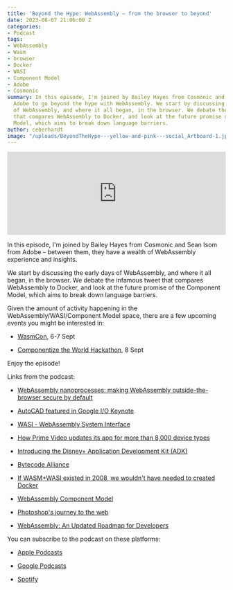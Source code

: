 ```yaml
---
title: 'Beyond the Hype: WebAssembly – from the browser to beyond'
date: 2023-08-07 21:06:00 Z
categories:
- Podcast
tags:
- WebAssembly
- Wasm
- browser
- Docker
- WASI
- Component Model
- Adobe
- Cosmonic
summary: In this episode, I'm joined by Bailey Hayes from Cosmonic and Sean Isom from
  Adobe to go beyond the hype with WebAssembly. We start by discussing the early days
  of WebAssembly, and where it all began, in the browser. We debate the infamous tweet
  that compares WebAssembly to Docker, and look at the future promise of the Component
  Model, which aims to break down language barriers.
author: ceberhardt
image: "/uploads/BeyondTheHype---yellow-and-pink---social_Artboard-1.jpg"
---
```


<iframe title="Embed Player" src="https://play.libsyn.com/embed/episode/id/27594348/height/192/theme/modern/size/large/thumbnail/yes/custom-color/ffffff/time-start/00:00:00/playlist-height/200/direction/backward/download/yes" height="192" width="100%" scrolling="no" allowfullscreen="" webkitallowfullscreen="true" mozallowfullscreen="true" oallowfullscreen="true" msallowfullscreen="true" style="border: none;"></iframe>

In this episode, I'm joined by Bailey Hayes from Cosmonic and Sean Isom from Adobe – between them, they have a wealth of WebAssembly experience and insights.

We start by discussing the early days of WebAssembly, and where it all began, in the browser. We debate the infamous tweet that compares WebAssembly to Docker, and look at the future promise of the Component Model, which aims to break down language barriers.

Given the amount of activity happening in the WebAssembly/WASI/Component Model space, there are a few upcoming events you might be interested in:

* [WasmCon](https://events.linuxfoundation.org/wasmcon/), 6-7 Sept

* [Componentize the World Hackathon](https://bytecodealliance.org/articles/announcing-componentize-the-world), 8 Sept

Enjoy the episode!

Links from the podcast:

* [WebAssembly nanoprocesses: making WebAssembly outside-the-browser secure by default](https://www.youtube.com/watch?v=TF-tXDRAEmg)

* [AutoCAD featured in Google I/O Keynote](https://www.youtube.com/watch?v=flU42CTF3MQ&t=1587s)

* [WASI - WebAssembly System Interface](https://wasi.dev/)

* [How Prime Video updates its app for more than 8,000 device types](https://www.amazon.science/blog/how-prime-video-updates-its-app-for-more-than-8-000-device-types)

* [Introducing the Disney\+ Application Development Kit (ADK)](https://medium.com/disney-streaming/introducing-the-disney-application-development-kit-adk-ad85ca139073)

* [Bytecode Alliance](https://bytecodealliance.org/)

* [If WASM\+WASI existed in 2008, we wouldn't have needed to created Docker](https://twitter.com/solomonstre/status/1111004913222324225?lang=en)

* [WebAssembly Component Model](https://github.com/WebAssembly/component-model)

* [Photoshop's journey to the web](https://web.dev/ps-on-the-web/)

* [WebAssembly: An Updated Roadmap for Developers](https://bytecodealliance.org/articles/webassembly-the-updated-roadmap-for-developers)

You can subscribe to the podcast on these platforms:

* [Apple Podcasts](https://podcasts.apple.com/dk/podcast/beyond-the-hype/id1612265563)

* [Google Podcasts](https://podcasts.google.com/feed/aHR0cHM6Ly9mZWVkcy5saWJzeW4uY29tLzM5NTE1MC9yc3M?sa=X&ved=0CAMQ4aUDahcKEwjAxKuhz_v7AhUAAAAAHQAAAAAQAQ)

* [Spotify](https://open.spotify.com/show/2BlwBJ7JoxYpxU4GBmuR4x)